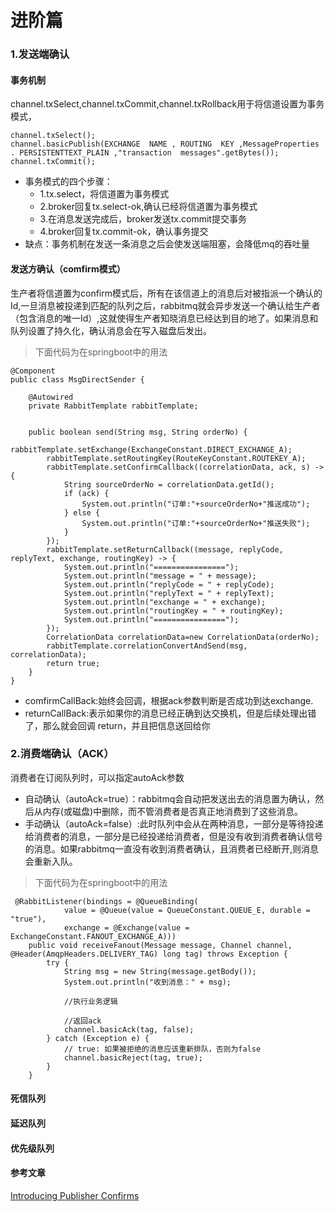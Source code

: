 # 进阶篇

### 1.发送端确认

#### 事务机制
channel.txSelect,channel.txCommit,channel.txRollback用于将信道设置为事务模式，
```
channel.txSelect();
channel.basicPublish(EXCHANGE  NAME , ROUTING  KEY ,MessageProperties . PERSISTENTTEXT_PLAIN ,"transaction  messages".getBytes());
channel.txCommit();
```
* 事务模式的四个步骤：
    * 1.tx.select，将信道置为事务模式
    * 2.broker回复tx.select-ok,确认已经将信道置为事务模式
    * 3.在消息发送完成后，broker发送tx.commit提交事务
    * 4.broker回复tx.commit-ok，确认事务提交 
* 缺点：事务机制在发送一条消息之后会使发送端阻塞，会降低mq的吞吐量

#### 发送方确认（comfirm模式）
生产者将信道置为confirm模式后，所有在该信道上的消息后对被指派一个确认的Id,一旦消息被投递到匹配的队列之后，rabbitmq就会异步发送一个确认给生产者（包含消息的唯一Id）,这就使得生产者知晓消息已经达到目的地了。如果消息和队列设置了持久化，确认消息会在写入磁盘后发出。
>下面代码为在springboot中的用法
```
@Component
public class MsgDirectSender {

    @Autowired
    private RabbitTemplate rabbitTemplate;


    public boolean send(String msg, String orderNo) {
        rabbitTemplate.setExchange(ExchangeConstant.DIRECT_EXCHANGE_A);
        rabbitTemplate.setRoutingKey(RouteKeyConstant.ROUTEKEY_A);
        rabbitTemplate.setConfirmCallback((correlationData, ack, s) -> {
            String sourceOrderNo = correlationData.getId();
            if (ack) {
                System.out.println("订单:"+sourceOrderNo+"推送成功");
            } else {
                System.out.println("订单:"+sourceOrderNo+"推送失败");
            }
        });
        rabbitTemplate.setReturnCallback((message, replyCode, replyText, exchange, routingKey) -> {
            System.out.println("================");
            System.out.println("message = " + message);
            System.out.println("replyCode = " + replyCode);
            System.out.println("replyText = " + replyText);
            System.out.println("exchange = " + exchange);
            System.out.println("routingKey = " + routingKey);
            System.out.println("================");
        });
        CorrelationData correlationData=new CorrelationData(orderNo);
        rabbitTemplate.correlationConvertAndSend(msg, correlationData);
        return true;
    }
}
```
* comfirmCallBack:始终会回调，根据ack参数判断是否成功到达exchange.
* returnCallBack:表示如果你的消息已经正确到达交换机，但是后续处理出错了，那么就会回调 return，并且把信息送回给你


### 2.消费端确认（ACK）
消费者在订阅队列时，可以指定autoAck参数
* 自动确认（autoAck=true）：rabbitmq会自动把发送出去的消息置为确认，然后从内存(或磁盘)中删除，而不管消费者是否真正地消费到了这些消息。
* 手动确认（autoAck=false）:此时队列中会从在两种消息，一部分是等待投递给消费者的消息，一部分是已经投递给消费者，但是没有收到消费者确认信号的消息。如果rabbitmq一直没有收到消费者确认，且消费者已经断开,则消息会重新入队。
>下面代码为在springboot中的用法
```
 @RabbitListener(bindings = @QueueBinding(
            value = @Queue(value = QueueConstant.QUEUE_E, durable = "true"),
            exchange = @Exchange(value = ExchangeConstant.FANOUT_EXCHANGE_A)))
    public void receiveFanout(Message message, Channel channel, @Header(AmqpHeaders.DELIVERY_TAG) long tag) throws Exception {
        try {
            String msg = new String(message.getBody());
            System.out.println("收到消息：" + msg);
            
            //执行业务逻辑
            
            //返回ack
            channel.basicAck(tag, false);
        } catch (Exception e) {
            // true: 如果被拒绝的消息应该重新排队，否则为false
            channel.basicReject(tag, true);
        }
    }
```


#### 死信队列

#### 延迟队列

#### 优先级队列


#### 参考文章
[Introducing Publisher Confirms](https://www.rabbitmq.com/blog/2011/02/10/introducing-publisher-confirms/)